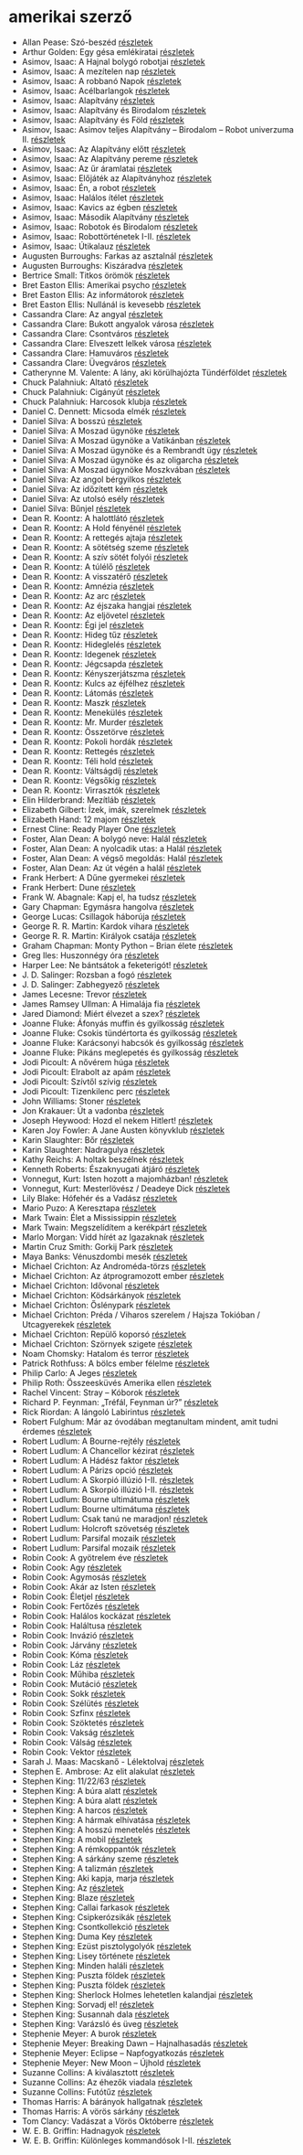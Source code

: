 # amerikai szerző

- Allan Pease: Szó-beszéd [részletek](_details/%7Bopf.creator%7D.md#id_3)
- Arthur Golden: Egy gésa emlékiratai [részletek](_details/%7Bopf.creator%7D.md#id_280)
- Asimov, Isaac: A Hajnal bolygó robotjai [részletek](_details/%7Bopf.creator%7D.md#id_1167)
- Asimov, Isaac: A mezítelen nap [részletek](_details/%7Bopf.creator%7D.md#id_1174)
- Asimov, Isaac: A robbanó Napok [részletek](_details/%7Bopf.creator%7D.md#id_1188)
- Asimov, Isaac: Acélbarlangok [részletek](_details/%7Bopf.creator%7D.md#id_1187)
- Asimov, Isaac: Alapítvány [részletek](_details/%7Bopf.creator%7D.md#id_1186)
- Asimov, Isaac: Alapítvány és Birodalom [részletek](_details/%7Bopf.creator%7D.md#id_1185)
- Asimov, Isaac: Alapítvány és Föld [részletek](_details/%7Bopf.creator%7D.md#id_1184)
- Asimov, Isaac: Asimov teljes Alapítvány – Birodalom – Robot univerzuma II. [részletek](_details/%7Bopf.creator%7D.md#id_1180)
- Asimov, Isaac: Az Alapítvány előtt [részletek](_details/%7Bopf.creator%7D.md#id_1183)
- Asimov, Isaac: Az Alapítvány pereme [részletek](_details/%7Bopf.creator%7D.md#id_1182)
- Asimov, Isaac: Az űr áramlatai [részletek](_details/%7Bopf.creator%7D.md#id_1181)
- Asimov, Isaac: Előjáték az Alapítványhoz [részletek](_details/%7Bopf.creator%7D.md#id_1179)
- Asimov, Isaac: Én, a robot [részletek](_details/%7Bopf.creator%7D.md#id_1178)
- Asimov, Isaac: Halálos ítélet [részletek](_details/%7Bopf.creator%7D.md#id_1176)
- Asimov, Isaac: Kavics az égben [részletek](_details/%7Bopf.creator%7D.md#id_1177)
- Asimov, Isaac: Második Alapítvány [részletek](_details/%7Bopf.creator%7D.md#id_1175)
- Asimov, Isaac: Robotok és Birodalom [részletek](_details/%7Bopf.creator%7D.md#id_1173)
- Asimov, Isaac: Robottörténetek I-II. [részletek](_details/%7Bopf.creator%7D.md#id_1172)
- Asimov, Isaac: Útikalauz [részletek](_details/%7Bopf.creator%7D.md#id_1171)
- Augusten Burroughs: Farkas az asztalnál [részletek](_details/%7Bopf.creator%7D.md#id_977)
- Augusten Burroughs: Kiszáradva [részletek](_details/%7Bopf.creator%7D.md#id_968)
- Bertrice Small: Titkos örömök [részletek](_details/%7Bopf.creator%7D.md#id_769)
- Bret Easton Ellis: Amerikai psycho [részletek](_details/%7Bopf.creator%7D.md#id_1446)
- Bret Easton Ellis: Az informátorok [részletek](_details/%7Bopf.creator%7D.md#id_1447)
- Bret Easton Ellis: Nullánál is kevesebb [részletek](_details/%7Bopf.creator%7D.md#id_1273)
- Cassandra Clare: Az angyal [részletek](_details/%7Bopf.creator%7D.md#id_640)
- Cassandra Clare: Bukott angyalok városa [részletek](_details/%7Bopf.creator%7D.md#id_638)
- Cassandra Clare: Csontváros [részletek](_details/%7Bopf.creator%7D.md#id_635)
- Cassandra Clare: Elveszett lelkek városa [részletek](_details/%7Bopf.creator%7D.md#id_639)
- Cassandra Clare: Hamuváros [részletek](_details/%7Bopf.creator%7D.md#id_636)
- Cassandra Clare: Üvegváros [részletek](_details/%7Bopf.creator%7D.md#id_637)
- Catherynne M. Valente: A lány, aki körülhajózta Tündérföldet [részletek](_details/%7Bopf.creator%7D.md#id_659)
- Chuck Palahniuk: Altató [részletek](_details/%7Bopf.creator%7D.md#id_663)
- Chuck Palahniuk: Cigányút [részletek](_details/%7Bopf.creator%7D.md#id_662)
- Chuck Palahniuk: Harcosok klubja [részletek](_details/%7Bopf.creator%7D.md#id_660)
- Daniel C. Dennett: Micsoda elmék [részletek](_details/%7Bopf.creator%7D.md#id_631)
- Daniel Silva: A bosszú [részletek](_details/%7Bopf.creator%7D.md#id_808)
- Daniel Silva: A Moszad ügynöke [részletek](_details/%7Bopf.creator%7D.md#id_810)
- Daniel Silva: A Moszad ügynöke a Vatikánban [részletek](_details/%7Bopf.creator%7D.md#id_811)
- Daniel Silva: A Moszad ügynöke és a Rembrandt ügy [részletek](_details/%7Bopf.creator%7D.md#id_812)
- Daniel Silva: A Moszad ügynöke és az oligarcha [részletek](_details/%7Bopf.creator%7D.md#id_813)
- Daniel Silva: A Moszad ügynöke Moszkvában [részletek](_details/%7Bopf.creator%7D.md#id_814)
- Daniel Silva: Az angol bérgyilkos [részletek](_details/%7Bopf.creator%7D.md#id_819)
- Daniel Silva: Az időzített kém [részletek](_details/%7Bopf.creator%7D.md#id_815)
- Daniel Silva: Az utolsó esély [részletek](_details/%7Bopf.creator%7D.md#id_818)
- Daniel Silva: Bűnjel [részletek](_details/%7Bopf.creator%7D.md#id_816)
- Dean R. Koontz: A halottlátó [részletek](_details/%7Bopf.creator%7D.md#id_1069)
- Dean R. Koontz: A Hold fényénél [részletek](_details/%7Bopf.creator%7D.md#id_1074)
- Dean R. Koontz: A rettegés ajtaja [részletek](_details/%7Bopf.creator%7D.md#id_1087)
- Dean R. Koontz: A sötétség szeme [részletek](_details/%7Bopf.creator%7D.md#id_1100)
- Dean R. Koontz: A szív sötét folyói [részletek](_details/%7Bopf.creator%7D.md#id_1098)
- Dean R. Koontz: A túlélő [részletek](_details/%7Bopf.creator%7D.md#id_1097)
- Dean R. Koontz: A visszatérő [részletek](_details/%7Bopf.creator%7D.md#id_1095)
- Dean R. Koontz: Amnézia [részletek](_details/%7Bopf.creator%7D.md#id_1094)
- Dean R. Koontz: Az arc [részletek](_details/%7Bopf.creator%7D.md#id_1093)
- Dean R. Koontz: Az éjszaka hangjai [részletek](_details/%7Bopf.creator%7D.md#id_1092)
- Dean R. Koontz: Az eljövetel [részletek](_details/%7Bopf.creator%7D.md#id_1091)
- Dean R. Koontz: Égi jel [részletek](_details/%7Bopf.creator%7D.md#id_1090)
- Dean R. Koontz: Hideg tűz [részletek](_details/%7Bopf.creator%7D.md#id_1089)
- Dean R. Koontz: Hideglelés [részletek](_details/%7Bopf.creator%7D.md#id_1085)
- Dean R. Koontz: Idegenek [részletek](_details/%7Bopf.creator%7D.md#id_1086)
- Dean R. Koontz: Jégcsapda [részletek](_details/%7Bopf.creator%7D.md#id_1083)
- Dean R. Koontz: Kényszerjátszma [részletek](_details/%7Bopf.creator%7D.md#id_1084)
- Dean R. Koontz: Kulcs az éjfélhez [részletek](_details/%7Bopf.creator%7D.md#id_1082)
- Dean R. Koontz: Látomás [részletek](_details/%7Bopf.creator%7D.md#id_1081)
- Dean R. Koontz: Maszk [részletek](_details/%7Bopf.creator%7D.md#id_1101)
- Dean R. Koontz: Menekülés [részletek](_details/%7Bopf.creator%7D.md#id_1080)
- Dean R. Koontz: Mr. Murder [részletek](_details/%7Bopf.creator%7D.md#id_1079)
- Dean R. Koontz: Összetörve [részletek](_details/%7Bopf.creator%7D.md#id_1078)
- Dean R. Koontz: Pokoli hordák [részletek](_details/%7Bopf.creator%7D.md#id_1077)
- Dean R. Koontz: Rettegés [részletek](_details/%7Bopf.creator%7D.md#id_1076)
- Dean R. Koontz: Téli hold [részletek](_details/%7Bopf.creator%7D.md#id_1075)
- Dean R. Koontz: Váltságdíj [részletek](_details/%7Bopf.creator%7D.md#id_1072)
- Dean R. Koontz: Végsőkig [részletek](_details/%7Bopf.creator%7D.md#id_1071)
- Dean R. Koontz: Virrasztók [részletek](_details/%7Bopf.creator%7D.md#id_1070)
- Elin Hilderbrand: Mezítláb [részletek](_details/%7Bopf.creator%7D.md#id_995)
- Elizabeth Gilbert: Ízek, imák, szerelmek [részletek](_details/%7Bopf.creator%7D.md#id_802)
- Elizabeth Hand: 12 majom [részletek](_details/%7Bopf.creator%7D.md#id_779)
- Ernest Cline: Ready Player One [részletek](_details/%7Bopf.creator%7D.md#id_1275)
- Foster, Alan Dean: A bolygó neve: Halál [részletek](_details/%7Bopf.creator%7D.md#id_650)
- Foster, Alan Dean: A nyolcadik utas: a Halál [részletek](_details/%7Bopf.creator%7D.md#id_649)
- Foster, Alan Dean: A végső megoldás: Halál [részletek](_details/%7Bopf.creator%7D.md#id_651)
- Foster, Alan Dean: Az út végén a halál [részletek](_details/%7Bopf.creator%7D.md#id_652)
- Frank Herbert: A Dűne gyermekei [részletek](_details/%7Bopf.creator%7D.md#id_184)
- Frank Herbert: Dune [részletek](_details/%7Bopf.creator%7D.md#id_182)
- Frank W. Abagnale: Kapj el, ha tudsz [részletek](_details/%7Bopf.creator%7D.md#id_669)
- Gary Chapman: Egymásra hangolva [részletek](_details/%7Bopf.creator%7D.md#id_379)
- George Lucas: Csillagok háborúja [részletek](_details/%7Bopf.creator%7D.md#id_718)
- George R. R. Martin: Kardok vihara [részletek](_details/%7Bopf.creator%7D.md#id_424)
- George R. R. Martin: Királyok csatája [részletek](_details/%7Bopf.creator%7D.md#id_418)
- Graham Chapman: Monty Python – Brian élete [részletek](_details/%7Bopf.creator%7D.md#id_271)
- Greg Iles: Huszonnégy óra [részletek](_details/%7Bopf.creator%7D.md#id_780)
- Harper Lee: Ne bántsátok a feketerigót! [részletek](_details/%7Bopf.creator%7D.md#id_987)
- J. D. Salinger: Rozsban a fogó [részletek](_details/%7Bopf.creator%7D.md#id_1409)
- J. D. Salinger: Zabhegyező [részletek](_details/%7Bopf.creator%7D.md#id_561)
- James Lecesne: Trevor [részletek](_details/%7Bopf.creator%7D.md#id_1272)
- James Ramsey Ullman: A Himalája fia [részletek](_details/%7Bopf.creator%7D.md#id_953)
- Jared Diamond: Miért élvezet a szex? [részletek](_details/%7Bopf.creator%7D.md#id_908)
- Joanne Fluke: Áfonyás muffin és gyilkosság [részletek](_details/%7Bopf.creator%7D.md#id_622)
- Joanne Fluke: Csokis tündértorta és gyilkosság [részletek](_details/%7Bopf.creator%7D.md#id_624)
- Joanne Fluke: Karácsonyi habcsók és gyilkosság [részletek](_details/%7Bopf.creator%7D.md#id_625)
- Joanne Fluke: Pikáns meglepetés és gyilkosság [részletek](_details/%7Bopf.creator%7D.md#id_623)
- Jodi Picoult: A nővérem húga [részletek](_details/%7Bopf.creator%7D.md#id_350)
- Jodi Picoult: Elrabolt az apám [részletek](_details/%7Bopf.creator%7D.md#id_349)
- Jodi Picoult: Szívtől szívig [részletek](_details/%7Bopf.creator%7D.md#id_351)
- Jodi Picoult: Tizenkilenc perc [részletek](_details/%7Bopf.creator%7D.md#id_348)
- John Williams: Stoner [részletek](_details/%7Bopf.creator%7D.md#id_1004)
- Jon Krakauer: Út a vadonba [részletek](_details/%7Bopf.creator%7D.md#id_797)
- Joseph Heywood: Hozd el nekem Hitlert! [részletek](_details/%7Bopf.creator%7D.md#id_404)
- Karen Joy Fowler: A Jane Austen könyvklub [részletek](_details/%7Bopf.creator%7D.md#id_629)
- Karin Slaughter: Bőr [részletek](_details/%7Bopf.creator%7D.md#id_599)
- Karin Slaughter: Nadragulya [részletek](_details/%7Bopf.creator%7D.md#id_788)
- Kathy Reichs: A holtak beszélnek [részletek](_details/%7Bopf.creator%7D.md#id_157)
- Kenneth Roberts: Északnyugati átjáró [részletek](_details/%7Bopf.creator%7D.md#id_745)
- Vonnegut, Kurt: Isten hozott a majomházban! [részletek](_details/%7Bopf.creator%7D.md#id_750)
- Vonnegut, Kurt: Mesterlövész / Deadeye Dick [részletek](_details/%7Bopf.creator%7D.md#id_1131)
- Lily Blake: Hófehér és a Vadász [részletek](_details/%7Bopf.creator%7D.md#id_618)
- Mario Puzo: A Keresztapa [részletek](_details/%7Bopf.creator%7D.md#id_283)
- Mark Twain: Élet a Mississippin [részletek](_details/%7Bopf.creator%7D.md#id_937)
- Mark Twain: Megszelídítem a kerékpárt [részletek](_details/%7Bopf.creator%7D.md#id_936)
- Marlo Morgan: Vidd hírét az Igazaknak [részletek](_details/%7Bopf.creator%7D.md#id_1010)
- Martin Cruz Smith: Gorkij Park [részletek](_details/%7Bopf.creator%7D.md#id_1214)
- Maya Banks: Vénuszdombi mesék [részletek](_details/%7Bopf.creator%7D.md#id_285)
- Michael Crichton: Az Androméda-törzs [részletek](_details/%7Bopf.creator%7D.md#id_751)
- Michael Crichton: Az átprogramozott ember [részletek](_details/%7Bopf.creator%7D.md#id_752)
- Michael Crichton: Idővonal [részletek](_details/%7Bopf.creator%7D.md#id_754)
- Michael Crichton: Ködsárkányok [részletek](_details/%7Bopf.creator%7D.md#id_755)
- Michael Crichton: Őslénypark [részletek](_details/%7Bopf.creator%7D.md#id_757)
- Michael Crichton: Préda / Viharos szerelem / Hajsza Tokióban / Utcagyerekek [részletek](_details/%7Bopf.creator%7D.md#id_758)
- Michael Crichton: Repülő koporsó [részletek](_details/%7Bopf.creator%7D.md#id_759)
- Michael Crichton: Szörnyek szigete [részletek](_details/%7Bopf.creator%7D.md#id_760)
- Noam Chomsky: Hatalom és terror [részletek](_details/%7Bopf.creator%7D.md#id_343)
- Patrick Rothfuss: A bölcs ember félelme [részletek](_details/%7Bopf.creator%7D.md#id_1029)
- Philip Carlo: A Jeges [részletek](_details/%7Bopf.creator%7D.md#id_529)
- Philip Roth: Összeesküvés Amerika ellen [részletek](_details/%7Bopf.creator%7D.md#id_1453)
- Rachel Vincent: Stray – Kóborok [részletek](_details/%7Bopf.creator%7D.md#id_428)
- Richard P. Feynman: „Tréfál, Feynman úr?” [részletek](_details/%7Bopf.creator%7D.md#id_820)
- Rick Riordan: A lángoló Labirintus [részletek](_details/%7Bopf.creator%7D.md#id_1655)
- Robert Fulghum: Már az óvodában megtanultam mindent, amit tudni érdemes [részletek](_details/%7Bopf.creator%7D.md#id_1302)
- Robert Ludlum: A Bourne-rejtély [részletek](_details/%7Bopf.creator%7D.md#id_30)
- Robert Ludlum: A Chancellor kézirat [részletek](_details/%7Bopf.creator%7D.md#id_801)
- Robert Ludlum: A Hádész faktor [részletek](_details/%7Bopf.creator%7D.md#id_33)
- Robert Ludlum: A Párizs opció [részletek](_details/%7Bopf.creator%7D.md#id_37)
- Robert Ludlum: A Skorpió illúzió I-II. [részletek](_details/%7Bopf.creator%7D.md#id_38)
- Robert Ludlum: A Skorpió illúzió I-II. [részletek](_details/%7Bopf.creator%7D.md#id_39)
- Robert Ludlum: Bourne ultimátuma [részletek](_details/%7Bopf.creator%7D.md#id_31)
- Robert Ludlum: Bourne ultimátuma [részletek](_details/%7Bopf.creator%7D.md#id_32)
- Robert Ludlum: Csak tanú ne maradjon! [részletek](_details/%7Bopf.creator%7D.md#id_772)
- Robert Ludlum: Holcroft szövetség [részletek](_details/%7Bopf.creator%7D.md#id_34)
- Robert Ludlum: Parsifal mozaik [részletek](_details/%7Bopf.creator%7D.md#id_41)
- Robert Ludlum: Parsifal mozaik [részletek](_details/%7Bopf.creator%7D.md#id_42)
- Robin Cook: A gyötrelem éve [részletek](_details/%7Bopf.creator%7D.md#id_84)
- Robin Cook: Agy [részletek](_details/%7Bopf.creator%7D.md#id_85)
- Robin Cook: Agymosás [részletek](_details/%7Bopf.creator%7D.md#id_86)
- Robin Cook: Akár az Isten [részletek](_details/%7Bopf.creator%7D.md#id_87)
- Robin Cook: Életjel [részletek](_details/%7Bopf.creator%7D.md#id_88)
- Robin Cook: Fertőzés [részletek](_details/%7Bopf.creator%7D.md#id_89)
- Robin Cook: Halálos kockázat [részletek](_details/%7Bopf.creator%7D.md#id_90)
- Robin Cook: Haláltusa [részletek](_details/%7Bopf.creator%7D.md#id_91)
- Robin Cook: Invázió [részletek](_details/%7Bopf.creator%7D.md#id_92)
- Robin Cook: Járvány [részletek](_details/%7Bopf.creator%7D.md#id_93)
- Robin Cook: Kóma [részletek](_details/%7Bopf.creator%7D.md#id_94)
- Robin Cook: Láz [részletek](_details/%7Bopf.creator%7D.md#id_96)
- Robin Cook: Műhiba [részletek](_details/%7Bopf.creator%7D.md#id_97)
- Robin Cook: Mutáció [részletek](_details/%7Bopf.creator%7D.md#id_98)
- Robin Cook: Sokk [részletek](_details/%7Bopf.creator%7D.md#id_99)
- Robin Cook: Szélütés [részletek](_details/%7Bopf.creator%7D.md#id_100)
- Robin Cook: Szfinx [részletek](_details/%7Bopf.creator%7D.md#id_101)
- Robin Cook: Szöktetés [részletek](_details/%7Bopf.creator%7D.md#id_102)
- Robin Cook: Vakság [részletek](_details/%7Bopf.creator%7D.md#id_103)
- Robin Cook: Válság [részletek](_details/%7Bopf.creator%7D.md#id_104)
- Robin Cook: Vektor [részletek](_details/%7Bopf.creator%7D.md#id_106)
- Sarah J. Maas: Macskanő - Lélektolvaj [részletek](_details/%7Bopf.creator%7D.md#id_1684)
- Stephen E. Ambrose: Az elit alakulat [részletek](_details/%7Bopf.creator%7D.md#id_316)
- Stephen King: 11/22/63 [részletek](_details/%7Bopf.creator%7D.md#id_523)
- Stephen King: A búra alatt [részletek](_details/%7Bopf.creator%7D.md#id_556)
- Stephen King: A búra alatt [részletek](_details/%7Bopf.creator%7D.md#id_557)
- Stephen King: A harcos [részletek](_details/%7Bopf.creator%7D.md#id_539)
- Stephen King: A hármak elhívatása [részletek](_details/%7Bopf.creator%7D.md#id_540)
- Stephen King: A hosszú menetelés [részletek](_details/%7Bopf.creator%7D.md#id_932)
- Stephen King: A mobil [részletek](_details/%7Bopf.creator%7D.md#id_548)
- Stephen King: A rémkoppantók [részletek](_details/%7Bopf.creator%7D.md#id_535)
- Stephen King: A sárkány szeme [részletek](_details/%7Bopf.creator%7D.md#id_547)
- Stephen King: A talizmán [részletek](_details/%7Bopf.creator%7D.md#id_549)
- Stephen King: Aki kapja, marja [részletek](_details/%7Bopf.creator%7D.md#id_931)
- Stephen King: Az [részletek](_details/%7Bopf.creator%7D.md#id_555)
- Stephen King: Blaze [részletek](_details/%7Bopf.creator%7D.md#id_550)
- Stephen King: Callai farkasok [részletek](_details/%7Bopf.creator%7D.md#id_847)
- Stephen King: Csipkerózsikák [részletek](_details/%7Bopf.creator%7D.md#id_1204)
- Stephen King: Csontkollekció [részletek](_details/%7Bopf.creator%7D.md#id_571)
- Stephen King: Duma Key [részletek](_details/%7Bopf.creator%7D.md#id_554)
- Stephen King: Ezüst pisztolygolyók [részletek](_details/%7Bopf.creator%7D.md#id_572)
- Stephen King: Lisey története [részletek](_details/%7Bopf.creator%7D.md#id_546)
- Stephen King: Minden haláli [részletek](_details/%7Bopf.creator%7D.md#id_573)
- Stephen King: Puszta földek [részletek](_details/%7Bopf.creator%7D.md#id_545)
- Stephen King: Puszta földek [részletek](_details/%7Bopf.creator%7D.md#id_845)
- Stephen King: Sherlock Holmes lehetetlen kalandjai [részletek](_details/%7Bopf.creator%7D.md#id_933)
- Stephen King: Sorvadj el! [részletek](_details/%7Bopf.creator%7D.md#id_469)
- Stephen King: Susannah dala [részletek](_details/%7Bopf.creator%7D.md#id_542)
- Stephen King: Varázsló és üveg [részletek](_details/%7Bopf.creator%7D.md#id_846)
- Stephenie Meyer: A burok [részletek](_details/%7Bopf.creator%7D.md#id_163)
- Stephenie Meyer: Breaking Dawn – Hajnalhasadás [részletek](_details/%7Bopf.creator%7D.md#id_793)
- Stephenie Meyer: Eclipse – Napfogyatkozás [részletek](_details/%7Bopf.creator%7D.md#id_794)
- Stephenie Meyer: New Moon – Újhold [részletek](_details/%7Bopf.creator%7D.md#id_795)
- Suzanne Collins: A kiválasztott [részletek](_details/%7Bopf.creator%7D.md#id_83)
- Suzanne Collins: Az éhezők viadala [részletek](_details/%7Bopf.creator%7D.md#id_81)
- Suzanne Collins: Futótűz [részletek](_details/%7Bopf.creator%7D.md#id_82)
- Thomas Harris: A bárányok hallgatnak [részletek](_details/%7Bopf.creator%7D.md#id_1032)
- Thomas Harris: A vörös sárkány [részletek](_details/%7Bopf.creator%7D.md#id_1031)
- Tom Clancy: Vadászat a Vörös Októberre [részletek](_details/%7Bopf.creator%7D.md#id_1030)
- W. E. B. Griffin: Hadnagyok [részletek](_details/%7Bopf.creator%7D.md#id_320)
- W. E. B. Griffin: Különleges kommandósok I-II. [részletek](_details/%7Bopf.creator%7D.md#id_321)